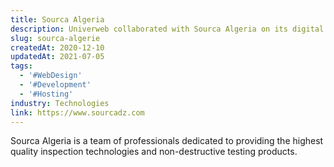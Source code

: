 ```yaml
---
title: Sourca Algeria
description: Univerweb collaborated with Sourca Algeria on its digital presence. We created the website and we provide hosting.
slug: sourca-algerie
createdAt: 2020-12-10
updatedAt: 2021-07-05
tags:
  - '#WebDesign'
  - '#Development'
  - '#Hosting'
industry: Technologies
link: https://www.sourcadz.com
---
```


Sourca Algeria is a team of professionals dedicated to providing the highest quality inspection technologies and non-destructive testing products.
